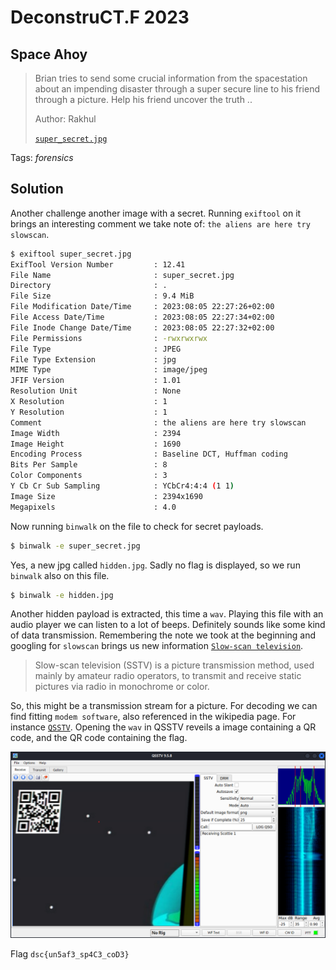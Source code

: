 # DeconstruCT.F 2023

## Space Ahoy

> Brian tries to send some crucial information from the spacestation about an impending disaster through a super secure line to his friend through a picture.
Help his friend uncover the truth ..
>
>  Author: Rakhul
>
> [`super_secret.jpg`](super_secret.jpg)

Tags: _forensics_

## Solution
Another challenge another image with a secret. Running `exiftool` on it brings an interesting comment we take note of: `the aliens are here try slowscan`.

```bash
$ exiftool super_secret.jpg
ExifTool Version Number         : 12.41
File Name                       : super_secret.jpg
Directory                       : .
File Size                       : 9.4 MiB
File Modification Date/Time     : 2023:08:05 22:27:26+02:00
File Access Date/Time           : 2023:08:05 22:27:34+02:00
File Inode Change Date/Time     : 2023:08:05 22:27:32+02:00
File Permissions                : -rwxrwxrwx
File Type                       : JPEG
File Type Extension             : jpg
MIME Type                       : image/jpeg
JFIF Version                    : 1.01
Resolution Unit                 : None
X Resolution                    : 1
Y Resolution                    : 1
Comment                         : the aliens are here try slowscan
Image Width                     : 2394
Image Height                    : 1690
Encoding Process                : Baseline DCT, Huffman coding
Bits Per Sample                 : 8
Color Components                : 3
Y Cb Cr Sub Sampling            : YCbCr4:4:4 (1 1)
Image Size                      : 2394x1690
Megapixels                      : 4.0
```

Now running `binwalk` on the file to check for secret payloads.

```bash
$ binwalk -e super_secret.jpg
```

Yes, a new jpg called `hidden.jpg`. Sadly no flag is displayed, so we run `binwalk` also on this file.

```bash
$ binwalk -e hidden.jpg
```

Another hidden payload is extracted, this time a `wav`. Playing this file with an audio player we can listen to a lot of beeps. Definitely sounds like some kind of data transmission. Remembering the note we took at the beginning and googling for `slowscan` brings us new information [`Slow-scan television`](https://en.wikipedia.org/wiki/Slow-scan_television).

> Slow-scan television (SSTV) is a picture transmission method, used mainly by amateur radio operators, to transmit and receive static pictures via radio in monochrome or color.

So, this might be a transmission stream for a picture. For decoding we can find fitting `modem software`, also referenced in the wikipedia page. For instance [`QSSTV`](https://github.com/ON4QZ/QSSTV). Opening the `wav` in QSSTV reveils a image containing a QR code, and the QR code containing the flag.

![](slowscan.png)

Flag `dsc{un5af3_sp4C3_coD3}`